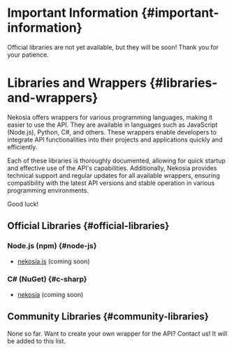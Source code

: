 [//]: # (Title: Libraries - Nekosia Docs)
[//]: # (Description: Documentation for Nekosia API libraries and wrappers. Learn about the available libraries and how to use them to integrate Nekosia API into your projects.)
[//]: # (Tags: nekosia, libraries, wrappers, api, nekosia wrappers, nekosia node.js, nekosia npm, nekosia wrappers)
[//]: # (Canonical: wrappers)
[//]: # (Creation date: 2024-07-29)
[//]: # (Last update: 2024-07-29)
[//]: # (Contributors: Sefinek)

# Important Information {#important-information}
Official libraries are not yet available, but they will be soon! Thank you for your patience.

# Libraries and Wrappers {#libraries-and-wrappers}
Nekosia offers wrappers for various programming languages, making it easier to use the API.
They are available in languages such as JavaScript (Node.js), Python, C#, and others.
These wrappers enable developers to integrate API functionalities into their projects and applications quickly and efficiently.

Each of these libraries is thoroughly documented, allowing for quick startup and effective use of the API's capabilities.
Additionally, Nekosia provides technical support and regular updates for all available wrappers, ensuring compatibility with the latest API versions and stable operation in various programming environments.

Good luck!

## Official Libraries {#official-libraries}
### Node.js (npm) {#node-js}
- [nekosia.js](https://nekosia.cat) (coming soon)

### C# (NuGet) {#c-sharp}
- [nekosia](https://nekosia.cat) (coming soon)

## Community Libraries {#community-libraries}
None so far. Want to create your own wrapper for the API? Contact us! It will be added to this list.